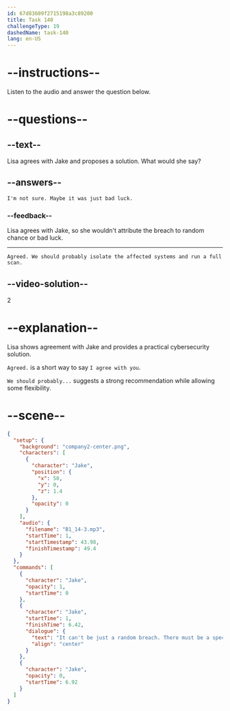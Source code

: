 ```yaml
---
id: 67d83609f2715198a3c89200
title: Task 140
challengeType: 19
dashedName: task-140
lang: en-US
---
```


<!-- (audio) Jake: It can't be just a random breach. There must be a specific reason they targeted us. -->

<!-- SPEAKING -->

# --instructions--

Listen to the audio and answer the question below.

# --questions--

## --text--

Lisa agrees with Jake and proposes a solution. What would she say?

## --answers--

`I'm not sure. Maybe it was just bad luck.`

### --feedback--

Lisa agrees with Jake, so she wouldn't attribute the breach to random chance or bad luck.

---

`Agreed. We should probably isolate the affected systems and run a full scan.`

## --video-solution--

2

# --explanation--

Lisa shows agreement with Jake and provides a practical cybersecurity solution.

`Agreed.` is a short way to say `I agree with you`.

`We should probably...` suggests a strong recommendation while allowing some flexibility.

# --scene--

```json
{
  "setup": {
    "background": "company2-center.png",
    "characters": [
      {
        "character": "Jake",
        "position": {
          "x": 50,
          "y": 0,
          "z": 1.4
        },
        "opacity": 0
      }
    ],
    "audio": {
      "filename": "B1_14-3.mp3",
      "startTime": 1,
      "startTimestamp": 43.98,
      "finishTimestamp": 49.4
    }
  },
  "commands": [
    {
      "character": "Jake",
      "opacity": 1,
      "startTime": 0
    },
    {
      "character": "Jake",
      "startTime": 1,
      "finishTime": 6.42,
      "dialogue": {
        "text": "It can't be just a random breach. There must be a specific reason they targeted us.",
        "align": "center"
      }
    },
    {
      "character": "Jake",
      "opacity": 0,
      "startTime": 6.92
    }
  ]
}
```
